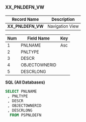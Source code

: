 <style scoped>
table {
  font-size: 13px;
}
</style>

#### **XX_PNLDEFN_VW** 
| Record Name         | Description        |  
| ------------------- | ------------------ | 
| **XX_PNLDEFN_VW**   | Navigation View    |

| Num | Field Name         | Key | 
| --- | ------------------ | --- | 
|   1 | PNLNAME            | Asc |
|   2 | PNLTYPE            |     |
|   3 | DESCR              |     |
|   4 | OBJECTOWNERID      |     |
|   5 | DESCRLONG          |     |

<font size="2">**SQL (All Databases)**</font> 

``` SQL
SELECT PNLNAME 
 , PNLTYPE 
 , DESCR 
 , OBJECTOWNERID 
 , DESCRLONG 
  FROM PSPNLDEFN
```